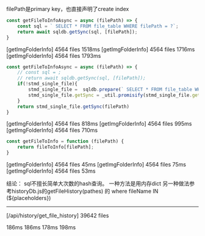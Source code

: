 filePath是primary key，也直接声明了create index
```js
const getFileToInfoAsync = async (filePath) => {
    const sql = ` SELECT * FROM file_table WHERE filePath = ?`;
    return await sqldb.getSync(sql, [filePath]);
}
```
[getImgFolderInfo] 4564 files 1518ms
[getImgFolderInfo] 4564 files 1716ms
[getImgFolderInfo] 4564 files 1793ms


```js
const getFileToInfoAsync = async (filePath) => {
    // const sql = ;
    // return await sqldb.getSync(sql, [filePath]);
    if(!stmd_single_file){
        stmd_single_file =  sqldb.prepare(` SELECT * FROM file_table WHERE filePath = ?`)
        stmd_single_file.getSync = _util.promisify(stmd_single_file.get).bind(stmd_single_file);
    }
    return stmd_single_file.getSync(filePath)
}
```
[getImgFolderInfo] 4564 files 818ms
[getImgFolderInfo] 4564 files 995ms
[getImgFolderInfo] 4564 files 710ms





```js
const getFileToInfo = function (filePath) {
    return fileToInfo[filePath];
}
```
[getImgFolderInfo] 4564 files 45ms
[getImgFolderInfo] 4564 files 75ms
[getImgFolderInfo] 4564 files 53ms



结论：
sql不擅长简单大次数的hash查询。
一种方法是用内存dict
另一种做法参考historyDb.js的getFileHistory(pathes) 的  where fileName IN (${placeholders}) 

----------------
[/api/history/get_file_history] 39642 files

186ms
186ms
178ms
198ms